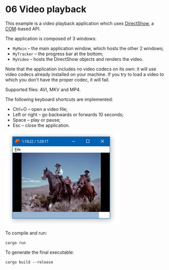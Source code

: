 # 06 Video playback

This example is a video playback application which uses [DirectShow](https://docs.microsoft.com/en-us/windows/win32/directshow/directshow), a [COM](https://docs.microsoft.com/en-us/windows/win32/com/component-object-model--com--portal)-based API.

The application is composed of 3 windows:

* `MyMain` – the main application window, which hosts the other 2 windows;
* `MyTracker` – the progress bar at the bottom;
* `MyVideo` – hosts the DirectShow objects and renders the video.

Note that the application includes no video codecs on its own: it will use video codecs already installed on your machine. If you try to load a video to which you don't have the proper codec, it will fail.

Supported files: AVI, MKV and MP4.

The following keyboard shortcuts are implemented:

* Ctrl+O – open a video file;
* Left or right – go backwards or forwards 10 seconds;
* Space – play or pause;
* Esc – close the application.

![Example 06](screen.gif)

To compile and run:

```
cargo run
```

To generate the final executable:

```
cargo build --release
```
